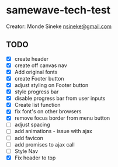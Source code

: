 # samewave-tech-test

Creator: Monde Sineke <nsineke@gmail.com>


## TODO

- [x] create header
- [x] create off canvas nav
- [x] Add original fonts
- [x] create Footer button
- [x] adjust styling on Footer button
- [x] style progress bar
- [x] disable progress bar from user inputs
- [x] Create list function
- [x] fix font's on other browsers
- [x] remove focus border from menu button
- [ ] adjust spacing
- [ ] add animations - issue with ajax
- [ ] add favicon
- [ ] add promises to ajax call
- [ ] Style Nav
- [x] Fix header to top
